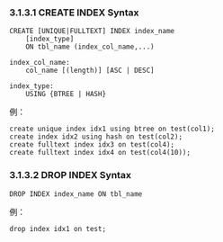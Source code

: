 ### 3.1.3.1  CREATE INDEX Syntax
```
CREATE [UNIQUE|FULLTEXT] INDEX index_name
    [index_type]
    ON tbl_name (index_col_name,...)
 
index_col_name:
    col_name [(length)] [ASC | DESC]
 
index_type:
    USING {BTREE | HASH}
```
例：
```
create unique index idx1 using btree on test(col1);
create index idx2 using hash on test(col2);
create fulltext index idx3 on test(col4);
create fulltext index idx4 on test(col4(10));
```
### 3.1.3.2  DROP INDEX Syntax
```
DROP INDEX index_name ON tbl_name
```
例：
```
drop index idx1 on test;
```